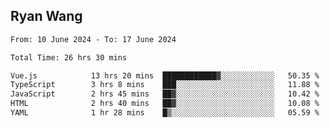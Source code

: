 ## Ryan Wang

<!--START_SECTION:waka-->

```txt
From: 10 June 2024 - To: 17 June 2024

Total Time: 26 hrs 30 mins

Vue.js            13 hrs 20 mins  ████████████▓░░░░░░░░░░░░   50.35 %
TypeScript        3 hrs 8 mins    ███░░░░░░░░░░░░░░░░░░░░░░   11.88 %
JavaScript        2 hrs 45 mins   ██▓░░░░░░░░░░░░░░░░░░░░░░   10.42 %
HTML              2 hrs 40 mins   ██▓░░░░░░░░░░░░░░░░░░░░░░   10.08 %
YAML              1 hr 28 mins    █▒░░░░░░░░░░░░░░░░░░░░░░░   05.59 %
```

<!--END_SECTION:waka-->
